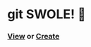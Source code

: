 # git SWOLE! 💪

### [View](https://github.com/mhulse/git-swole/issues?q=is%3Aopen+label%3Aroutine) or [Create](https://github.com/mhulse/git-swole/issues/new/choose)
